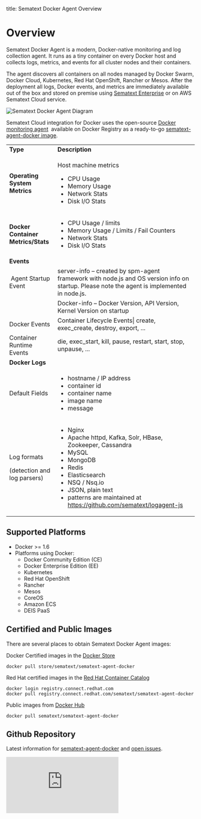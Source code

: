 title: Sematext Docker Agent Overview

# Overview

Sematext Docker Agent is a modern, Docker-native monitoring and log collection agent. It runs as a tiny container on every Docker host and collects logs, metrics, and events for all cluster nodes and their containers. 

The agent discovers all containers on all nodes managed by Docker Swarm, Docker Cloud, Kubernetes, Red Hat OpenShift, Rancher or Mesos. After the deployment all logs, Docker events, and metrics are immediately available out of the box and stored on premise using [Sematext Enterprise](../sematext-enterprise) or on AWS Sematext Cloud service.


![Sematext Docker Agent Diagram](https://sematext.com/wp-content/uploads/2016/07/docker-sda-diagram.png  "Sematext Docker Agent Diagram")

Sematext Cloud integration for Docker uses the open-source
 [Docker monitoring agent](https://github.com/sematext/sematext-agent-docker)  available on
Docker Registry as a ready-to-go [sematext-agent-docker image](https://hub.docker.com/r/sematext/sematext-agent-docker/).

<table class="mdl-data-table mdl-shadow--2dp" style="white-space: normal;">
<tbody>
<tr class="odd">
<td><strong>Type</strong></td>
<td><strong>Description</strong></td>
</tr>
<tr class="even">
<td><strong>Operating System Metrics</strong></td>
<td><p>Host machine metrics</p>
<ul>
<li>CPU Usage</li>
<li>Memory Usage</li>
<li>Network Stats</li>
<li>Disk I/O Stats</li>
</ul></td>
</tr>
<tr class="odd">
<td><strong>Docker Container Metrics/Stats</strong></td>
<td><ul>
<li>CPU Usage / limits</li>
<li>Memory Usage / Limits / Fail Counters</li>
<li>Network Stats</li>
<li>Disk I/O Stats</li>
</ul></td>
</tr>
<tr class="even">
<td><strong>Events</strong></td>
<td> </td>
</tr>
<tr class="odd">
<td> Agent Startup Event</td>
<td>server-info – created by spm-agent framework with node.js and OS version info on startup. Please note the agent is implemented in node.js.</td>
</tr>
<tr class="even">
<td> </td>
<td>Docker-info – Docker Version, API Version, Kernel Version on startup</td>
</tr>
<tr class="odd">
<td>Docker Events</td>
<td>Container Lifecycle Events| create, exec_create, destroy, export, ...</td>
</tr>
<tr class="even">
<td>Container Runtime Events</td>
<td>die, exec_start, kill, pause, restart, start, stop, unpause, ...</td>
</tr>
<tr class="odd">
<td><strong>Docker Logs</strong></td>
<td> </td>
</tr>
<tr class="even">
<td>Default Fields</td>
<td><ul>
<li>hostname / IP address</li>
<li>container id</li>
<li>container name</li>
<li>image name</li>
<li>message</li>
</ul></td>
</tr>
<tr class="odd">
<td><p>Log formats</p>
<p>(detection and log parsers)</p></td>
<td><ul>
<li>Nginx</li>
<li>Apache httpd, Kafka, Solr, HBase, Zookeeper, Cassandra</li>
<li>MySQL</li>
<li>MongoDB</li>
<li>Redis</li>
<li>Elasticsearch</li>
<li>NSQ / Nsq.io</li>
<li>JSON, plain text</li>
<li>patterns are maintained at <a href="https://github.com/sematext/logagent-js" class="uri" class="external-link">https://github.com/sematext/logagent-js</a></li>
</ul></td>
</tr>

</tbody>
</table>

## Supported Platforms

  - Docker \>= 1.6
  - Platforms using Docker:
      - Docker Community Edition (CE)
      - Docker Enterprise Edition (EE)
      - Kubernetes
      - Red Hat OpenShift
      - Rancher
      - Mesos
      - CoreOS
      - Amazon ECS
      - DEIS PaaS


## Certified and Public Images 

There are several places to obtain Sematext Docker Agent images: 

Docker Certified images in the [Docker Store](https://store.docker.com/images/sematext-agent-monitoring-and-logging) 

```
docker pull store/sematext/sematext-agent-docker
``` 

Red Hat certified images in the [Red Hat Container Catalog](https://access.redhat.com/containers/?tab=overview&platform=docker#/registry.connect.redhat.com/sematext/sematext-agent-docker)

```
docker login registry.connect.redhat.com
docker pull registry.connect.redhat.com/sematext/sematext-agent-docker
```

Public images from [Docker Hub](https://hub.docker.com/r/sematext/sematext-agent-docker/) 

```
docker pull sematext/sematext-agent-docker
```


## Github Repository

Latest information
for [sematext-agent-docker](https://github.com/sematext/sematext-agent-docker)
and [open issues](https://github.com/sematext/sematext-agent-docker/issues).

<div class="video_container">
  <iframe class="video" src="https://www.youtube.com/embed/cLKnn1Qbxlc" frameborder="0" allowfullscreen ></iframe>
</div>

